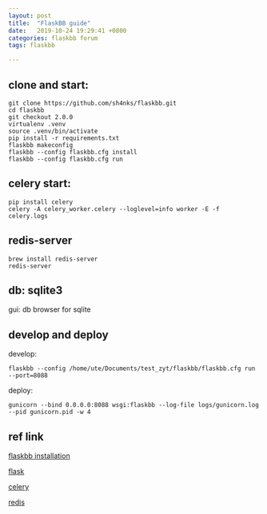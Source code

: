 ```yaml
---
layout: post
title:  "FlaskBB guide"
date:   2019-10-24 19:29:41 +0800
categories: flaskbb forum
tags: flaskbb

---
```



## clone and start:

```
git clone https://github.com/sh4nks/flaskbb.git
cd flaskbb
git checkout 2.0.0
virtualenv .venv
source .venv/bin/activate
pip install -r requirements.txt
flaskbb makeconfig
flaskbb --config flaskbb.cfg install
flaskbb --config flaskbb.cfg run
```

##  celery start:

```
pip install celery
celery -A celery_worker.celery --loglevel=info worker -E -f celery.logs
```

## redis-server

```
brew install redis-server
redis-server
```

## db: sqlite3
gui: db browser for sqlite


## develop and deploy
develop:
```
flaskbb --config /home/ute/Documents/test_zyt/flaskbb/flaskbb.cfg run --port=8088
```
deploy:
```
gunicorn --bind 0.0.0.0:8088 wsgi:flaskbb --log-file logs/gunicorn.log --pid gunicorn.pid -w 4
```

## ref link
[flaskbb installation](https://flaskbb.org/installation/)

[flask](http://docs.jinkan.org/docs/flask/quickstart.html)

[celery](http://docs.jinkan.org/docs/celery/getting-started/first-steps-with-celery.html#id23)

[redis](https://zhuanlan.zhihu.com/p/37982685)
